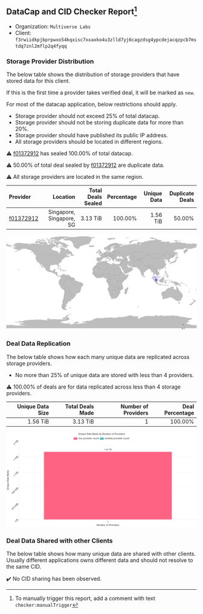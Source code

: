 ## DataCap and CID Checker Report[^1]
 - Organization: `Multiverse Labs`
 - Client: `f3rwiidkpjbprpwxo54kqxisc7xxaxko4u3zlld7yj6cagzdsg4ypcdejacqzpcb7mstdq7znl2mflp2q4fyqq`
### Storage Provider Distribution
The below table shows the distribution of storage providers that have stored data for this client.

If this is the first time a provider takes verified deal, it will be marked as `new`.

For most of the datacap application, below restrictions should apply.
 - Storage provider should not exceed 25% of total datacap.
 - Storage provider should not be storing duplicate data for more than 20%.
 - Storage provider should have published its public IP address.
 - All storage providers should be located in different regions.

⚠️ [f01372912](https://filfox.info/en/address/f01372912) has sealed 100.00% of total datacap.

⚠️ 50.00% of total deal sealed by [f01372912](https://filfox.info/en/address/f01372912) are duplicate data.

⚠️ All storage providers are located in the same region.

| Provider                                              |                 Location | Total Deals Sealed | Percentage | Unique Data | Duplicate Deals |
| :---------------------------------------------------- | -----------------------: | -----------------: | ---------: | ----------: | --------------: |
| [f01372912](https://filfox.info/en/address/f01372912) | Singapore, Singapore, SG |           3.13 TiB |    100.00% |    1.56 TiB |          50.00% |

![Provider Distribution](https://raw.githubusercontent.com/data-preservation-programs/filplus-checker-assets/main/filecoin-project/filecoin-plus-large-datasets/issues/127/1671092550567.png)
### Deal Data Replication
The below table shows how each many unique data are replicated across storage providers.
- No more than 25% of unique data are stored with less than 4 providers.

⚠️ 100.00% of deals are for data replicated across less than 4 storage providers.

| Unique Data Size | Total Deals Made | Number of Providers | Deal Percentage |
| ---------------: | ---------------: | ------------------: | --------------: |
|         1.56 TiB |         3.13 TiB |                   1 |         100.00% |

![Replication Distribution](https://raw.githubusercontent.com/data-preservation-programs/filplus-checker-assets/main/filecoin-project/filecoin-plus-large-datasets/issues/127/1671092551261.png)
### Deal Data Shared with other Clients
The below table shows how many unique data are shared with other clients.
Usually different applications owns different data and should not resolve to the same CID.

✔️ No CID sharing has been observed.

[^1]: To manually trigger this report, add a comment with text `checker:manualTrigger`
